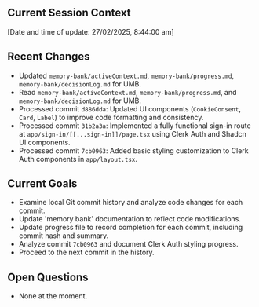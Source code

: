 ## Current Session Context

[Date and time of update: 27/02/2025, 8:44:00 am]

## Recent Changes

- Updated `memory-bank/activeContext.md`, `memory-bank/progress.md`, `memory-bank/decisionLog.md` for UMB.
- Read `memory-bank/activeContext.md`, `memory-bank/progress.md`, and `memory-bank/decisionLog.md` for UMB.
- Processed commit `d886dda`: Updated UI components (`CookieConsent`, `Card`, `Label`) to improve code formatting and consistency.
- Processed commit `31b2a3a`: Implemented a fully functional sign-in route at `app/sign-in/[[...sign-in]]/page.tsx` using Clerk Auth and Shadcn UI components.
- Processed commit `7cb0963`: Added basic styling customization to Clerk Auth components in `app/layout.tsx`.

## Current Goals

- Examine local Git commit history and analyze code changes for each commit.
- Update 'memory bank' documentation to reflect code modifications.
- Update progress file to record completion for each commit, including commit hash and summary.
- Analyze commit `7cb0963` and document Clerk Auth styling progress.
- Proceed to the next commit in the history.

## Open Questions

- None at the moment.
